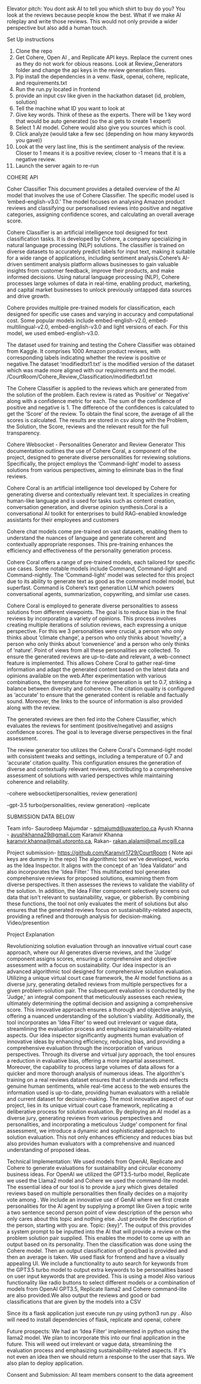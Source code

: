 Elevator pitch: You dont ask AI to tell you which shirt to buy do you? You look at the reviews because people know the best. What if we make AI roleplay and write those reviews. 
This would not only provide a wider perspective but also add a human touch. 

Set Up instructions
1. Clone the repo
2. Get Cohere, Open AI , and Replicate API keys. Replace the current ones as they do not work for obious reasons. Look at Review_Generators folder and change the api keys in the review generation files.
3. Pip install the dependencies in a venv. flask, openai, cohere, replicate, and requirements.txt
4. Run the run.py located in frontend
5. provide an input csv like given in the hackathon dataset (id, problem, solution)
6. Tell the machine what ID you want to look at
7. Give key words. Think of these as the experts. There will be 1 key word that would be auto generated (so the ai gets to create 1 expert)
8. Select 1 AI model. Cohere would also give you sources which is cool. 
9. Click analyze (would take a few sec (depending on how many keywords you gave))
10. Look at the very last line, this is the sentiment analysis of the review. Closer to 1 means it is a positive review, closer to -1 means that it is a negative review.
11. Launch the server again to re-run


COHERE API

Coher Classifier
This document provides a detailed overview of the  AI model  that involves the use of Cohere Classifier. The specific model used is ‘embed-english-v3.0.’ The model focuses on analysing  Amazon product reviews and classifying our personalised reviews  into positive and negative categories, assigning confidence scores, and calculating an overall average score.

Cohere Classifier is an artificial intelligence tool designed for text classification tasks. It is developed by Cohere, a company specializing in natural language processing (NLP) solutions. The classifier is trained on diverse datasets to accurately predict labels for input text, making it suitable for a wide range of applications, including sentiment analysis.Cohere’s AI-driven sentiment analysis platform allows businesses to gain valuable insights from customer feedback, improve their products, and make informed decisions. Using natural language processing (NLP), Cohere processes large volumes of data in real-time, enabling product, marketing, and capital market businesses to unlock previously untapped data sources and drive growth.

Cohere provides multiple pre-trained models for classification, each designed for specific use cases and varying in accuracy and computational cost. Some popular models include embed-english-v2.0, embed-multilingual-v2.0, embed-english-v3.0 and light versions of each. For this model, we used embed-english-v3.0.

The dataset used for training and testing the Cohere Classifier was obtained from Kaggle. It comprises 1000 Amazon product reviews, with corresponding labels indicating whether the review is positive or negative.The dataset ‘modifiedtxt1.txt’ is the modified version of the dataset which was made more aligned with our requirements and the model.
/CourtRoom/Cohere_Review_Classification/modifiedtxt1.txt

The Cohere Classifier is applied to the reviews which are generated from the solution of the problem. Each review is rated as ‘Positive’ or ‘Negative’ along with a confidence metric for each. The sum of the confidence of positive and negative is 1. 
The difference of the confidences is calculated to get the ‘Score’ of the review. To obtain the final score, the average of all the scores is calculated. 
The results are stored in csv along with the Problem, the Solution, the Score, reviews and the relevant result for the full transparency.




Cohere Websocket - Personalities Generator and Review Generator
This documentation outlines the use of Cohere Coral, a component of the project, designed to generate diverse personalities for reviewing solutions. Specifically, the project employs the ‘Command-light’ model to assess solutions from various perspectives, aiming to eliminate bias in the final reviews.

Cohere Coral is an artificial intelligence tool developed by Cohere for generating diverse and contextually relevant text. It specializes in creating human-like language and is used for tasks such as content creation, conversation generation, and diverse opinion synthesis.Coral is a conversational AI toolkit for enterprises to build RAG-enabled knowledge assistants for their employees and customers

Cohere chat models come pre-trained on vast datasets, enabling them to understand the nuances of language and generate coherent and contextually appropriate responses. This pre-training enhances the efficiency and effectiveness of the personality generation process. 

Cohere Coral offers a range of pre-trained models, each tailored for specific use cases. Some notable models include Command, Command-light and Command-nightly.
The ‘Command-light’ model was selected for this project due to its ability to generate text as good as the command model model, but superfast. Command is Cohere’s text generation LLM which powers conversational agents, summarization, copywriting, and similar use cases. 

Cohere Coral is employed to generate diverse personalities to assess solutions from different viewpoints. The goal is to reduce bias in the final reviews by incorporating a variety of opinions. This process involves creating multiple iterations of solution reviews, each expressing a unique perspective. For this we 3 personalities were crucial, a person who only thinks about ‘climate change’, a person who only thinks about ‘novelty’, a person who only thinks about ‘convenience’ and a person who only thinks of ‘nature’. Point of views from all these personalities are collected.
To ensure the generated reviews are up-to-date and relevant, a web-connect feature is implemented. This allows Cohere Coral to gather real-time information and adapt the generated content based on the latest data and opinions available on the web.After experimentation with various combinations, the temperature for review generation is set to 0.7, striking a balance between diversity and coherence. The citation quality is configured as ‘accurate’ to ensure that the generated content is reliable and factually sound. Moreover, the links to the source of information is also provided along with the review.

The generated reviews are then fed into the Cohere Classifier, which evaluates the reviews for sentiment (positive/negative) and assigns confidence scores. The goal is to leverage diverse perspectives in the final assessment.

The review generator too utilizes the Cohere Coral's Command-light model with consistent tweaks and settings, including a temperature of 0.7 and ‘accurate’ citation quality. This configuration ensures the generation of diverse and contextually relevant reviews, contributing to a comprehensive assessment of solutions with varied perspectives while maintaining coherence and reliability.




-cohere websocket(personalities, review generation)

-gpt-3.5 turbo(personalities, review generation)
-replicate

SUBMISSION DATA BELOW

Team info-
Saurodeep Majumdar - sdmajumd@uwaterloo.ca
Ayush Khanna - ayushkhanna29@gmail.com
Karanvir Khanna karanvir.khanna@mail.utoronto.ca, 
Rakan- rakan.alalami@mail.mcgill.ca


Project submission-
https://github.com/Karanvir1729/CourtRoom ( Note api keys are dummy in the repo)
The algorithmic tool we've developed, works as the Idea Inspector. It aligns with the concept of an 'Idea Validator' and also incorporates the 'Idea Filter.' This multifaceted tool generates comprehensive reviews for proposed solutions, examining them from diverse perspectives. It then assesses the reviews to validate the viability of the solution. In addition, the Idea Filter component selectively screens out data that isn't relevant to sustainability, vague, or gibberish. By combining these functions, the tool not only evaluates the merit of solutions but also ensures that the generated reviews focus on sustainability-related aspects, providing a refined and thorough analysis for decision-making.
Video/presention

Project Explanation


Revolutionizing solution evaluation through an innovative virtual court case approach, where our AI generates diverse reviews, and the 'Judge' component assigns scores, ensuring a comprehensive and objective assessment with a focus on sustainability.
Our idea inspector  is an advanced algorithmic tool designed for comprehensive solution evaluation. Utilizing a unique virtual court case framework, the AI model functions as a diverse jury, generating detailed reviews from multiple perspectives for a given problem-solution pair. The subsequent evaluation is conducted by the 'Judge,' an integral component that meticulously assesses each review, ultimately determining the optimal decision and assigning a comprehensive score. This innovative approach ensures a thorough and objective analysis, offering a nuanced understanding of the solution's viability. Additionally, the tool incorporates an 'Idea Filter' to weed out irrelevant or vague data, streamlining the evaluation process and emphasizing sustainability-related aspects. 
Our idea inspector significantly augments human evaluation of innovative ideas by enhancing efficiency, reducing bias, and providing a comprehensive evaluation through the incorporation of various perspectives. 
Through its diverse and virtual jury approach, the tool ensures a reduction in evaluative bias, offering a more impartial assessment. Moreover, the capability to process large volumes of data allows for a quicker and more thorough analysis of numerous ideas. The algorithm's training on a real reviews dataset ensures that it understands and reflects genuine human sentiments, while real-time access to the web ensures the information used is up-to-date, providing human evaluators with a reliable and current dataset for decision-making.
The most innovative aspect of our project, lies in its unique virtual court case framework, replicating a deliberative process for solution evaluation. By deploying an AI model as a diverse jury, generating reviews from various perspectives and personalities, and incorporating a meticulous 'Judge' component for final assessment, we introduce a dynamic and sophisticated approach to solution evaluation. This not only enhances efficiency and reduces bias but also provides human evaluators with a comprehensive and nuanced understanding of proposed ideas.


Technical Implementation: 
We used models from OpenAI, Replicate and Cohere to generate evaluations for sustainability and circular economy business ideas. For OpenAI we utilized the GPT3.5-turbo model, Replicate we used the Llama2 model and Cohere we used the command-lite model. The essential idea of our tool is to provide a jury which gives detailed reviews based on multiple personalities then finally decides on a majority vote among . We include an innovative use of GenAI where we first create personalities for the AI agent by supplying a prompt like Given a topic write a two sentence second person point of view description of the person who only cares about this topic and nothing else. Just provide the description of the person, starting with you are. Topic: {key}". The output of this provides a system prompt to be inputted into the AI that will provide a review on the problem solution pair supplied. This enables the model to come up with an output based on its personality. Then the classification was done using the Cohere model. Then an output classification of good/bad is provided and then an average is taken. We used flask for frontend and have a visually appealing UI. We include a functionality to auto search for keywords from the GPT3.5 turbo model to output extra keywords to be personalities based on user input keywords that are provided. This is using a model Also various functionality like radio buttons to select different models or a combination of models from OpenAI GPT3.5, Replicate llama2 and Cohere command-lite are also provided.We also output the reviews and good or bad classifications that are given by the models into a CSV

Since its a flask application just execute run.py using python3 run.py . Also will need to install dependencies of flask, replicate and openai, cohere



Future prospects:
We had an ‘Idea Filter’ implemented in python using the llama2 model. We plan to incorporate this into our final application in the future. This will weed out irrelevant or vague data, streamlining the evaluation process and emphasizing sustainability-related aspects. If it's not even an idea then we should return a response to the user that says. We also plan to deploy application.


Consent and Submission:
All team members consent to the data agreement

